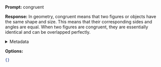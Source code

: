 **Prompt:**
congruent

**Response:**
In geometry, congruent means that two figures or objects have the same shape and size. This means that their corresponding sides and angles are equal. When two figures are congruent, they are essentially identical and can be overlapped perfectly.

<details><summary>Metadata</summary>

- Duration: 2499 ms
- Datetime: 2023-09-02T14:50:38.096325
- Model: gpt-3.5-turbo-0613

</details>

**Options:**
```json
{}
```

